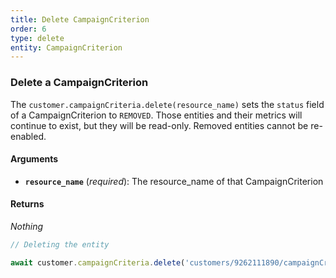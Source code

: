 ```yaml
---
title: Delete CampaignCriterion
order: 6
type: delete
entity: CampaignCriterion
---
```


### Delete a CampaignCriterion

The `customer.campaignCriteria.delete(resource_name)` sets the `status` field of a CampaignCriterion to `REMOVED`. Those entities and their metrics will continue to exist, but they will be read-only. Removed entities cannot be re-enabled.

#### Arguments

- **`resource_name`** (_required_): The resource_name of that CampaignCriterion

#### Returns

_Nothing_

```javascript
// Deleting the entity

await customer.campaignCriteria.delete('customers/9262111890/campaignCriteria/1599497210~1000')
```

